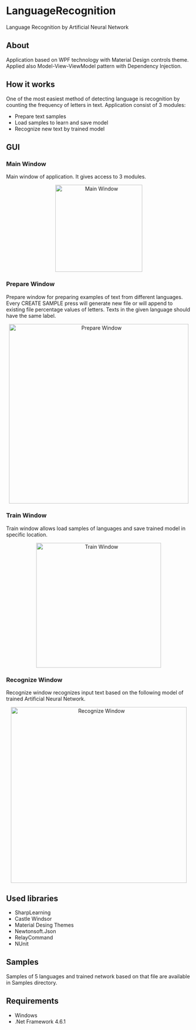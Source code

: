 # LanguageRecognition
Language Recognition by Artificial Neural Network

## About
Application based on WPF technology with Material Design controls theme. Applied also Model-View-ViewModel pattern with Dependency Injection.


## How it works
One of the most easiest method of detecting language is recognition by counting the frequency of letters in text. Application consist of 3 modules: 
- Prepare text samples
- Load samples to learn and save model
- Recognize new text by trained model


## GUI
### Main Window
Main window of application. It gives access to 3 modules.
<p align="center">
  <img width="auto" height="237" alt="Main Window" src="https://user-images.githubusercontent.com/27026036/55724267-56dd6200-5a0b-11e9-93d2-4c426a817d8b.PNG">
</p>

### Prepare Window
Prepare window for preparing examples of text from different languages. Every CREATE SAMPLE press will generate new file or will append to existing file percentage values of letters. Texts in the given language should have the same label.
<p align="center">
  <img width="auto" height="489" alt="Prepare Window" src="https://user-images.githubusercontent.com/27026036/55724264-5644cb80-5a0b-11e9-9d5d-7b180cd27a50.PNG">
</p>

### Train Window
Train window allows load samples of languages and save trained model in specific location.
<p align="center">
  <img width="auto" height="340" alt="Train Window" src="https://user-images.githubusercontent.com/27026036/55724265-56dd6200-5a0b-11e9-94cd-98a30f2363f4.PNG">
</p>

### Recognize Window
Recognize window recognizes input text based on the following model of trained Artificial Neural Network.
<p align="center">
  <img width="auto" height="479" alt="Recognize Window" src="https://user-images.githubusercontent.com/27026036/55724266-56dd6200-5a0b-11e9-96d4-bdb69ffbdf98.PNG">
</p>

## Used libraries
- SharpLearning
- Castle Windsor
- Material Desing Themes
- Newtonsoft.Json
- RelayCommand
- NUnit 

## Samples
Samples of 5 languages and trained network based on that file are available in Samples directory.

## Requirements
- Windows
- .Net Framework 4.6.1
